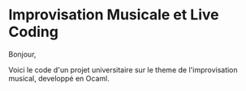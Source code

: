 # Improvisation Musicale et Live Coding

Bonjour,

Voici le code d'un projet universitaire sur le theme de l'improvisation musical, developpé en Ocaml.
